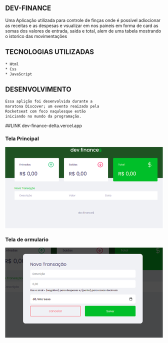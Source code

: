 ## DEV-FINANCE
  Uma Aplicação utilizada para controle de finças
  onde é possivel adiocionar as receitas e as
  despesas e vsualizar em nos paineis em forma
  de card as somas dos valores de entrada,
  saida e total, alem de uma tabela mostrando o 
  istorico das movimentações

## TECNOLOGIAS UTILIZADAS
    * Html
    * Css
    * JavaScript

## DESENVOLVIMENTO
    Essa aplição foi desenvolvida durante a
    maratona Discover; um evento reaizado pela
    Rocketseat com foco naqulesque estão 
    iniciando no mundo da programação.
##LINK
    dev-finance-delta.vercel.app
  

 ### Tela Principal
  ![Tela ini](./assets/devFinance.png)
### Tela de ormulario
  ![Tela form](./assets/devFinanceModal.png)

 
